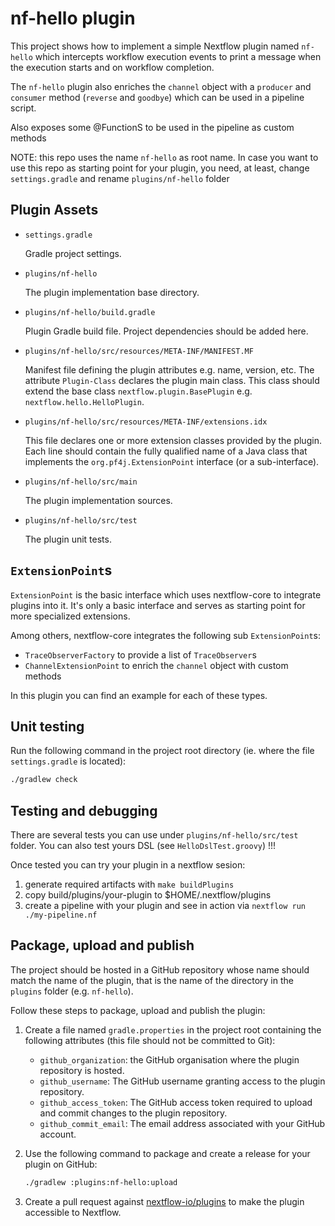 # nf-hello plugin 
 
This project shows how to implement a simple Nextflow plugin named `nf-hello` which intercepts workflow execution events to print a message when the execution starts and on workflow completion.

The `nf-hello` plugin also enriches the `channel` object with a `producer` and `consumer` method (`reverse` and `goodbye`) which can be used in a pipeline script.

Also exposes some @FunctionS to be used in the pipeline as custom methods 

   NOTE: this repo uses the name `nf-hello` as root name. In case you want to use this repo as starting point for 
your plugin, you need, at least, change `settings.gradle` and rename `plugins/nf-hello` folder

## Plugin Assets
                    
- `settings.gradle`
    
    Gradle project settings. 

- `plugins/nf-hello`
    
    The plugin implementation base directory.

- `plugins/nf-hello/build.gradle` 
    
    Plugin Gradle build file. Project dependencies should be added here.

- `plugins/nf-hello/src/resources/META-INF/MANIFEST.MF` 
    
    Manifest file defining the plugin attributes e.g. name, version, etc. The attribute `Plugin-Class` declares the plugin main class. This class should extend the base class `nextflow.plugin.BasePlugin` e.g. `nextflow.hello.HelloPlugin`.

- `plugins/nf-hello/src/resources/META-INF/extensions.idx`
    
    This file declares one or more extension classes provided by the plugin. Each line should contain the fully qualified name of a Java class that implements the `org.pf4j.ExtensionPoint` interface (or a sub-interface).

- `plugins/nf-hello/src/main` 

    The plugin implementation sources.

- `plugins/nf-hello/src/test` 
                             
    The plugin unit tests. 

## `ExtensionPoint`s

`ExtensionPoint` is the basic interface which uses nextflow-core to integrate plugins into it. It's only a basic interface and serves as starting point for more specialized extensions. 

Among others, nextflow-core integrates the following sub `ExtensionPoint`s:

- `TraceObserverFactory` to provide a list of `TraceObserver`s 
- `ChannelExtensionPoint` to enrich the `channel` object with custom methods

In this plugin you can find an example for each of these types.

## Unit testing 

Run the following command in the project root directory (ie. where the file `settings.gradle` is located):

```bash
./gradlew check
```

## Testing and debugging

There are several tests you can use under `plugins/nf-hello/src/test` folder. You can also test yours DSL (see `HelloDslTest.groovy`) !!!

Once tested you can try your plugin in a nextflow sesion:

1. generate required artifacts with `make buildPlugins`
2. copy build/plugins/your-plugin to $HOME/.nextflow/plugins
3. create a pipeline with your plugin and see in action via `nextflow run ./my-pipeline.nf` 

## Package, upload and publish

The project should be hosted in a GitHub repository whose name should match the name of the plugin, that is the name of the directory in the `plugins` folder (e.g. `nf-hello`).

Follow these steps to package, upload and publish the plugin:

1. Create a file named `gradle.properties` in the project root containing the following attributes (this file should not be committed to Git):

   * `github_organization`: the GitHub organisation where the plugin repository is hosted.
   * `github_username`: The GitHub username granting access to the plugin repository.
   * `github_access_token`: The GitHub access token required to upload and commit changes to the plugin repository.
   * `github_commit_email`: The email address associated with your GitHub account.

2. Use the following command to package and create a release for your plugin on GitHub:
    ```bash
    ./gradlew :plugins:nf-hello:upload
    ```

3. Create a pull request against [nextflow-io/plugins](https://github.com/nextflow-io/plugins/blob/main/plugins.json) to make the plugin accessible to Nextflow.
